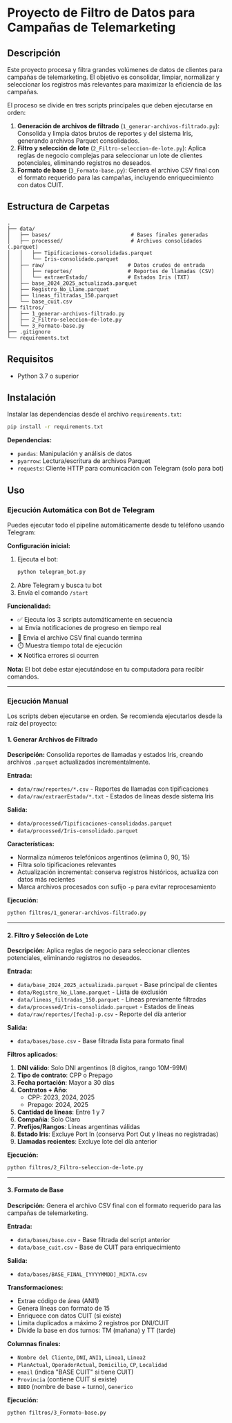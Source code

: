 # Proyecto de Filtro de Datos para Campañas de Telemarketing

## Descripción

Este proyecto procesa y filtra grandes volúmenes de datos de clientes para campañas de telemarketing. El objetivo es consolidar, limpiar, normalizar y seleccionar los registros más relevantes para maximizar la eficiencia de las campañas.

El proceso se divide en tres scripts principales que deben ejecutarse en orden:

1.  **Generación de archivos de filtrado** (`1_generar-archivos-filtrado.py`): Consolida y limpia datos brutos de reportes y del sistema Iris, generando archivos Parquet consolidados.
2.  **Filtro y selección de lote** (`2_Filtro-seleccion-de-lote.py`): Aplica reglas de negocio complejas para seleccionar un lote de clientes potenciales, eliminando registros no deseados.
3.  **Formato de base** (`3_Formato-base.py`): Genera el archivo CSV final con el formato requerido para las campañas, incluyendo enriquecimiento con datos CUIT.

## Estructura de Carpetas

```
.
├── data/
│   ├── bases/                          # Bases finales generadas
│   ├── processed/                      # Archivos consolidados (.parquet)
│   │   ├── Tipificaciones-consolidadas.parquet
│   │   └── Iris-consolidado.parquet
│   ├── raw/                           # Datos crudos de entrada
│   │   ├── reportes/                  # Reportes de llamadas (CSV)
│   │   └── extraerEstado/             # Estados Iris (TXT)
│   ├── base_2024_2025_actualizada.parquet
│   ├── Registro_No_Llame.parquet
│   ├── lineas_filtradas_150.parquet
│   └── base_cuit.csv
├── filtros/
│   ├── 1_generar-archivos-filtrado.py
│   ├── 2_Filtro-seleccion-de-lote.py
│   └── 3_Formato-base.py
├── .gitignore
└── requirements.txt
```

## Requisitos

- Python 3.7 o superior

## Instalación

Instalar las dependencias desde el archivo `requirements.txt`:

```bash
pip install -r requirements.txt
```

**Dependencias:**
- `pandas`: Manipulación y análisis de datos
- `pyarrow`: Lectura/escritura de archivos Parquet
- `requests`: Cliente HTTP para comunicación con Telegram (solo para bot)

## Uso

### Ejecución Automática con Bot de Telegram

Puedes ejecutar todo el pipeline automáticamente desde tu teléfono usando Telegram:

**Configuración inicial:**
1. Ejecuta el bot:
   ```bash
   python telegram_bot.py
   ```
2. Abre Telegram y busca tu bot
3. Envía el comando `/start`

**Funcionalidad:**
- ✅ Ejecuta los 3 scripts automáticamente en secuencia
- 📊 Envía notificaciones de progreso en tiempo real
- 📎 Envía el archivo CSV final cuando termina
- ⏱️ Muestra tiempo total de ejecución
- ❌ Notifica errores si ocurren

**Nota:** El bot debe estar ejecutándose en tu computadora para recibir comandos.

---

### Ejecución Manual

Los scripts deben ejecutarse en orden. Se recomienda ejecutarlos desde la raíz del proyecto:

#### 1. Generar Archivos de Filtrado

**Descripción:**
Consolida reportes de llamadas y estados Iris, creando archivos `.parquet` actualizados incrementalmente.

**Entrada:**
- `data/raw/reportes/*.csv` - Reportes de llamadas con tipificaciones
- `data/raw/extraerEstado/*.txt` - Estados de líneas desde sistema Iris

**Salida:**
- `data/processed/Tipificaciones-consolidadas.parquet`
- `data/processed/Iris-consolidado.parquet`

**Características:**
- Normaliza números telefónicos argentinos (elimina 0, 90, 15)
- Filtra solo tipificaciones relevantes
- Actualización incremental: conserva registros históricos, actualiza con datos más recientes
- Marca archivos procesados con sufijo `-p` para evitar reprocesamiento

**Ejecución:**
```bash
python filtros/1_generar-archivos-filtrado.py
```

---

#### 2. Filtro y Selección de Lote

**Descripción:**
Aplica reglas de negocio para seleccionar clientes potenciales, eliminando registros no deseados.

**Entrada:**
- `data/base_2024_2025_actualizada.parquet` - Base principal de clientes
- `data/Registro_No_Llame.parquet` - Lista de exclusión
- `data/lineas_filtradas_150.parquet` - Líneas previamente filtradas
- `data/processed/Iris-consolidado.parquet` - Estados de líneas
- `data/raw/reportes/[fecha]-p.csv` - Reporte del día anterior

**Salida:**
- `data/bases/base.csv` - Base filtrada lista para formato final

**Filtros aplicados:**
1. **DNI válido**: Solo DNI argentinos (8 dígitos, rango 10M-99M)
2. **Tipo de contrato**: CPP o Prepago
3. **Fecha portación**: Mayor a 30 días
4. **Contratos + Año**:
   - CPP: 2023, 2024, 2025
   - Prepago: 2024, 2025
5. **Cantidad de líneas**: Entre 1 y 7
6. **Compañía**: Solo Claro
7. **Prefijos/Rangos**: Líneas argentinas válidas
8. **Estado Iris**: Excluye Port In (conserva Port Out y líneas no registradas)
9. **Llamadas recientes**: Excluye lote del día anterior

**Ejecución:**
```bash
python filtros/2_Filtro-seleccion-de-lote.py
```

---

#### 3. Formato de Base

**Descripción:**
Genera el archivo CSV final con el formato requerido para las campañas de telemarketing.

**Entrada:**
- `data/bases/base.csv` - Base filtrada del script anterior
- `data/base_cuit.csv` - Base de CUIT para enriquecimiento

**Salida:**
- `data/bases/BASE_FINAL_[YYYYMMDD]_MIXTA.csv`

**Transformaciones:**
- Extrae código de área (ANI1)
- Genera líneas con formato de 15
- Enriquece con datos CUIT (si existe)
- Limita duplicados a máximo 2 registros por DNI/CUIT
- Divide la base en dos turnos: TM (mañana) y TT (tarde)

**Columnas finales:**
- `Nombre del Cliente`, `DNI`, `ANI1`, `Linea1`, `Linea2`
- `PlanActual`, `OperadorActual`, `Domicilio`, `CP`, `Localidad`
- `email` (indica "BASE CUIT" si tiene CUIT)
- `Provincia` (contiene CUIT si existe)
- `BBDD` (nombre de base + turno), `Generico`

**Ejecución:**
```bash
python filtros/3_Formato-base.py
```
